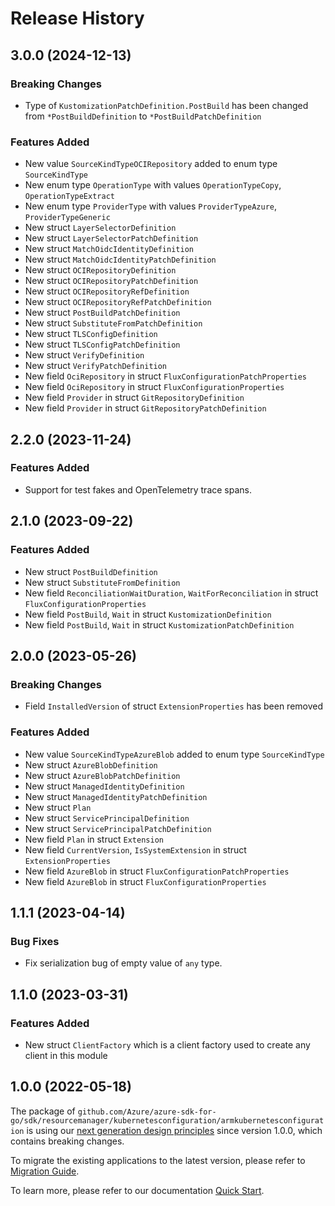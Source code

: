 # Release History

## 3.0.0 (2024-12-13)
### Breaking Changes

- Type of `KustomizationPatchDefinition.PostBuild` has been changed from `*PostBuildDefinition` to `*PostBuildPatchDefinition`

### Features Added

- New value `SourceKindTypeOCIRepository` added to enum type `SourceKindType`
- New enum type `OperationType` with values `OperationTypeCopy`, `OperationTypeExtract`
- New enum type `ProviderType` with values `ProviderTypeAzure`, `ProviderTypeGeneric`
- New struct `LayerSelectorDefinition`
- New struct `LayerSelectorPatchDefinition`
- New struct `MatchOidcIdentityDefinition`
- New struct `MatchOidcIdentityPatchDefinition`
- New struct `OCIRepositoryDefinition`
- New struct `OCIRepositoryPatchDefinition`
- New struct `OCIRepositoryRefDefinition`
- New struct `OCIRepositoryRefPatchDefinition`
- New struct `PostBuildPatchDefinition`
- New struct `SubstituteFromPatchDefinition`
- New struct `TLSConfigDefinition`
- New struct `TLSConfigPatchDefinition`
- New struct `VerifyDefinition`
- New struct `VerifyPatchDefinition`
- New field `OciRepository` in struct `FluxConfigurationPatchProperties`
- New field `OciRepository` in struct `FluxConfigurationProperties`
- New field `Provider` in struct `GitRepositoryDefinition`
- New field `Provider` in struct `GitRepositoryPatchDefinition`


## 2.2.0 (2023-11-24)
### Features Added

- Support for test fakes and OpenTelemetry trace spans.


## 2.1.0 (2023-09-22)
### Features Added

- New struct `PostBuildDefinition`
- New struct `SubstituteFromDefinition`
- New field `ReconciliationWaitDuration`, `WaitForReconciliation` in struct `FluxConfigurationProperties`
- New field `PostBuild`, `Wait` in struct `KustomizationDefinition`
- New field `PostBuild`, `Wait` in struct `KustomizationPatchDefinition`


## 2.0.0 (2023-05-26)
### Breaking Changes

- Field `InstalledVersion` of struct `ExtensionProperties` has been removed

### Features Added

- New value `SourceKindTypeAzureBlob` added to enum type `SourceKindType`
- New struct `AzureBlobDefinition`
- New struct `AzureBlobPatchDefinition`
- New struct `ManagedIdentityDefinition`
- New struct `ManagedIdentityPatchDefinition`
- New struct `Plan`
- New struct `ServicePrincipalDefinition`
- New struct `ServicePrincipalPatchDefinition`
- New field `Plan` in struct `Extension`
- New field `CurrentVersion`, `IsSystemExtension` in struct `ExtensionProperties`
- New field `AzureBlob` in struct `FluxConfigurationPatchProperties`
- New field `AzureBlob` in struct `FluxConfigurationProperties`


## 1.1.1 (2023-04-14)
### Bug Fixes

- Fix serialization bug of empty value of `any` type.


## 1.1.0 (2023-03-31)
### Features Added

- New struct `ClientFactory` which is a client factory used to create any client in this module


## 1.0.0 (2022-05-18)

The package of `github.com/Azure/azure-sdk-for-go/sdk/resourcemanager/kubernetesconfiguration/armkubernetesconfiguration` is using our [next generation design principles](https://azure.github.io/azure-sdk/general_introduction.html) since version 1.0.0, which contains breaking changes.

To migrate the existing applications to the latest version, please refer to [Migration Guide](https://aka.ms/azsdk/go/mgmt/migration).

To learn more, please refer to our documentation [Quick Start](https://aka.ms/azsdk/go/mgmt).
